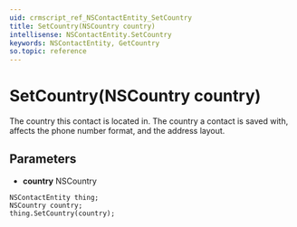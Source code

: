 ```yaml
---
uid: crmscript_ref_NSContactEntity_SetCountry
title: SetCountry(NSCountry country)
intellisense: NSContactEntity.SetCountry
keywords: NSContactEntity, GetCountry
so.topic: reference
---
```


# SetCountry(NSCountry country)

The country this contact is located in. The country a contact is saved with, affects the phone number format, and the address layout.

## Parameters

* **country** NSCountry

```crmscript
NSContactEntity thing;
NSCountry country;
thing.SetCountry(country);
```

